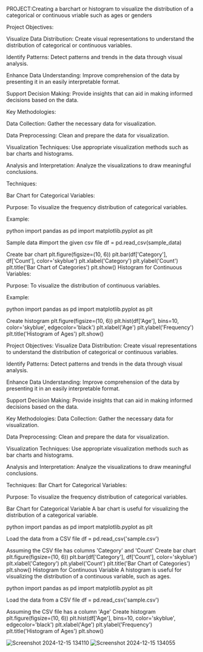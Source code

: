 PROJECT:Creating a barchart or histogram to visualize the distribution of a categorical or continuous vriable such as ages or genders

Project Objectives:

Visualize Data Distribution: Create visual representations to understand the distribution of categorical or continuous variables.

Identify Patterns: Detect patterns and trends in the data through visual analysis.

Enhance Data Understanding: Improve comprehension of the data by presenting it in an easily interpretable format.

Support Decision Making: Provide insights that can aid in making informed decisions based on the data.

Key Methodologies:

Data Collection: Gather the necessary data for visualization.

Data Preprocessing: Clean and prepare the data for visualization.

Visualization Techniques: Use appropriate visualization methods such as bar charts and histograms.

Analysis and Interpretation: Analyze the visualizations to draw meaningful conclusions.

Techniques:

Bar Chart for Categorical Variables:

Purpose: To visualize the frequency distribution of categorical variables.

Example:

python import pandas as pd import matplotlib.pyplot as plt

Sample data
#import the given csv file df = pd.read_csv(sample_data)

Create bar chart
plt.figure(figsize=(10, 6)) plt.bar(df['Category'], df['Count'], color='skyblue') plt.xlabel('Category') plt.ylabel('Count') plt.title('Bar Chart of Categories') plt.show() Histogram for Continuous Variables:

Purpose: To visualize the distribution of continuous variables.

Example:

python import pandas as pd import matplotlib.pyplot as plt

Create histogram
plt.figure(figsize=(10, 6)) plt.hist(df['Age'], bins=10, color='skyblue', edgecolor='black') plt.xlabel('Age') plt.ylabel('Frequency') plt.title('Histogram of Ages') plt.show()

Project Objectives: Visualize Data Distribution: Create visual representations to understand the distribution of categorical or continuous variables.

Identify Patterns: Detect patterns and trends in the data through visual analysis.

Enhance Data Understanding: Improve comprehension of the data by presenting it in an easily interpretable format.

Support Decision Making: Provide insights that can aid in making informed decisions based on the data.

Key Methodologies: Data Collection: Gather the necessary data for visualization.

Data Preprocessing: Clean and prepare the data for visualization.

Visualization Techniques: Use appropriate visualization methods such as bar charts and histograms.

Analysis and Interpretation: Analyze the visualizations to draw meaningful conclusions.

Techniques: Bar Chart for Categorical Variables:

Purpose: To visualize the frequency distribution of categorical variables.

Bar Chart for Categorical Variable A bar chart is useful for visualizing the distribution of a categorical variable.

python import pandas as pd import matplotlib.pyplot as plt

Load the data from a CSV file
df = pd.read_csv('sample.csv')

Assuming the CSV file has columns 'Category' and 'Count'
Create bar chart
plt.figure(figsize=(10, 6)) plt.bar(df['Category'], df['Count'], color='skyblue') plt.xlabel('Category') plt.ylabel('Count') plt.title('Bar Chart of Categories') plt.show() Histogram for Continuous Variable A histogram is useful for visualizing the distribution of a continuous variable, such as ages.

python import pandas as pd import matplotlib.pyplot as plt

Load the data from a CSV file
df = pd.read_csv('sample.csv')

Assuming the CSV file has a column 'Age'
Create histogram
plt.figure(figsize=(10, 6)) plt.hist(df['Age'], bins=10, color='skyblue', edgecolor='black') plt.xlabel('Age') plt.ylabel('Frequency') plt.title('Histogram of Ages') plt.show()

![Screenshot 2024-12-15 134110](https://github.com/user-attachments/assets/b17f4dc2-b7df-4a84-a948-90da7d68e9ea)
![Screenshot 2024-12-15 134055](https://github.com/user-attachments/assets/f6dc6a73-dd46-472e-8964-c0efa1f07292)

